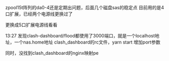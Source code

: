 zpool15t阵列的da0-4还是定期出问题，后面几个磁盘sas的稳定点
目前用的是4口扩展，已经两个电源线更换过了

更换成5口扩展电源线看看

13:27 发现clash-dashboard/flood都使用了3000端口，就是一个localhost地址，一个nas.home地址
clash_dashboard的rc文件，yarn start 增加port参数

同时，没找到clash_dashboard的nginx映射pe